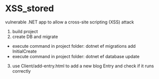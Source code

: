 # XSS_stored
vulnerable .NET app to allow a cross-site scripting (XSS) attack

1) build project
2) create DB and migrate
- execute command in project folder: dotnet ef migrations add InitialCreate
- execute command in project folder: dotnet ef database update
3) use Client/add-entry.html to add a new blog Entry and check if it runs correctly
